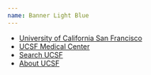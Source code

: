 ```yaml
---
name: Banner Light Blue
---
```

<div id="ucsf-banner-nav" class="light-blue">
  <div class="top-header-container row">
      <ul class="menu">
        <li class="first"><a href="http://www.ucsf.edu">University of California San Francisco</a></li>
        <li><a href="http://www.ucsfhealth.org/">UCSF Medical Center</a></li>
        <li><a href="http://www.ucsf.edu/search" title="">Search UCSF</a></li>
        <li><a href="http://www.ucsf.edu/about">About UCSF</a></li>
      </ul>
  </div>
</div>
